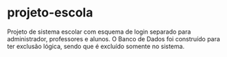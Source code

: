 # projeto-escola
Projeto de sistema escolar com esquema de login separado para administrador, professores e alunos. O Banco de Dados foi construído para ter exclusão lógica, sendo que é excluído somente no sistema.
